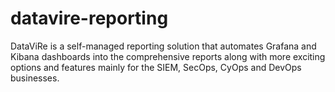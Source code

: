 # datavire-reporting
DataViRe is a self-managed reporting solution that automates Grafana and Kibana dashboards into the comprehensive reports along with more exciting options and features mainly for the SIEM, SecOps, CyOps and DevOps businesses.
